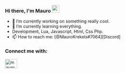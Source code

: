 ### Hi there, I'm Mauro <img src="https://media.giphy.com/media/hvRJCLFzcasrR4ia7z/giphy.gif" width="25px">

- 🔭 I’m currently working on something really cool.
- 🌱 I’m currently learning everything.
- Development, Lua, Javascript, Html, Css Php.</b>
- 📫 How to reach me: [@MauroKrekels#7064][Discord]

<h3 align="left">Connect me with:</h3>
<p align="left">
<a href="https://discord.com/users/720601095541620757" target="blank"><img align="center" src="https://raw.githubusercontent.com/rahuldkjain/github-profile-readme-generator/master/src/images/icons/Social/discord.svg" alt="maurokrekels" height="30" width="40" /></a>
</p>
